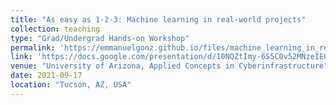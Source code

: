 ```yaml
---
title: "As easy as 1-2-3: Machine learning in real-world projects" 
collection: teaching
type: "Grad/Undergrad Hands-on Workshop"
permalink: 'https://emmanuelgonz.github.io/files/machine_learning_in_real_world_projects.pdf'
link: 'https://docs.google.com/presentation/d/10NQZtImy-6S5C0v52MNzeIEOeZy46nbCX3nScoRJNIc/edit?usp=sharing'
venue: "University of Arizona, Applied Concepts in Cyberinfrastructure"
date: 2021-09-17
location: "Tucson, AZ, USA"
---
```

